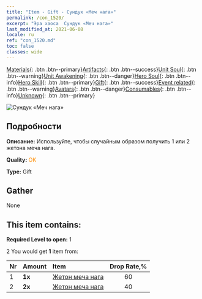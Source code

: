 ```yaml
---
title: "Item - Gift - Сундук «Меч нага»"
permalink: /con_1520/
excerpt: "Эра хаоса  Сундук «Меч нага»"
last_modified_at: 2021-06-08
locale: ru
ref: "con_1520.md"
toc: false
classes: wide
---
```

 [Materials](/ItemsRU/){: .btn .btn--primary}[Artifacts](/ItemsRU/Artifacts/){: .btn .btn--success}[Unit Soul](/ItemsRU/UnitSoul/){: .btn .btn--warning}[Unit Awakening](/ItemsRU/UnitAwakening/){: .btn .btn--danger}[Hero Soul](/ItemsRU/HeroSoul/){: .btn .btn--info}[Hero Skill](/ItemsRU/HeroSkill/){: .btn .btn--primary}[Gift](/ItemsRU/Gift/){: .btn .btn--success}[Event related](/ItemsRU/Events/){: .btn .btn--warning}[Avatars](/ItemsRU/Avatars/){: .btn .btn--danger}[Consumables](/ItemsRU/Consumables/){: .btn .btn--info}[Unknown](/ItemsRU/Unknown/){: .btn .btn--primary}

 ![Сундук «Меч нага»](/images/t/i_907134.png)

## Подробности
 **Описание:** Используйте, чтобы случайным образом получить 1 или 2 жетона меча нага.

 **Quality:** <span style="color: #FF8C00">OK</span>

 **Type:** Gift

## Gather

  None

## This item contains:

 **Required Level to open:** 1

 2 You would get **1** item  from:

  | Nr | Amount |     Item    | Drop Rate,% |
  |:---|:-------|:------------|:---------:|
  | 1 |  **1x** | [Жетон меча нага](/ItemsRU/con_987/) | 60 | 
  | 2 |  **2x** | [Жетон меча нага](/ItemsRU/con_987/) | 40 | 
